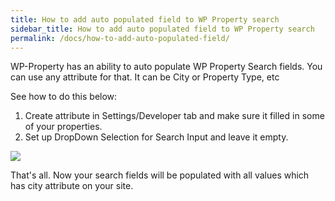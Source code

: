 ```yaml
---
title: How to add auto populated field to WP Property search
sidebar_title: How to add auto populated field to WP Property search
permalink: /docs/how-to-add-auto-populated-field/
---
```


WP-Property has an ability to auto populate WP Property Search fields. You can use any attribute for that. It can be City or Property Type, etc

See how to do this below: 

1. Create attribute in Settings/Developer tab and make sure it filled in some of your properties.
2. Set up DropDown Selection for Search Input and leave it empty.

![](https://content.screencast.com/users/KravchenkoMaria/folders/Jing/media/51c58c0d-d7ec-435c-91ac-014ba67de0ff/2017-02-13_1413.png)

That's all. Now your search fields will be populated with all values which has city attribute on your site.

